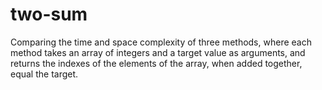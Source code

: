 # two-sum
Comparing the time and space complexity of three methods, where each method takes an array of integers and a target value as arguments, and returns the indexes of the elements of the array, when added together, equal the target.
